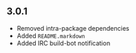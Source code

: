 3.0.1
-----
* Removed intra-package dependencies
* Added `README.markdown`
* Added IRC build-bot notification
